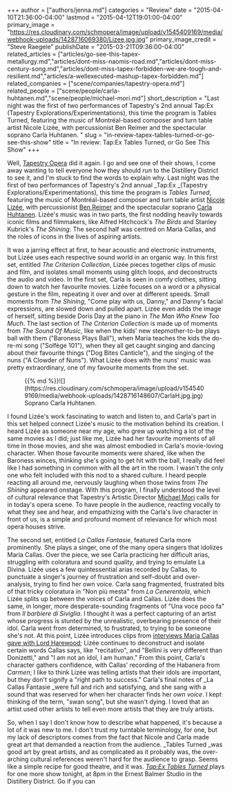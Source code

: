 +++
author = ["authors/jenna.md"]
categories = "Review"
date = "2015-04-10T21:36:00-04:00"
lastmod = "2015-04-12T19:01:00-04:00"
primary_image = "https://res.cloudinary.com/schmopera/image/upload/v1545409169/media/webhook-uploads/1428716069380/Lizee.jpg.jpg"
primary_image_credit = "Steve Raegele"
publishDate = "2015-03-21T09:36:00-04:00"
related_articles = ["articles/go-see-this-tapex-metallurgy.md","articles/dont-miss-naomis-road.md","articles/dont-miss-century-song.md","articles/dont-miss-tapex-forbidden-we-are-tough-and-resilient.md","articles/a-wellexecuted-mashup-tapex-forbidden.md"]
related_companies = ["scene/companies/tapestry-opera.md"]
related_people = ["scene/people/carla-huhtanen.md","scene/people/michael-mori.md"]
short_description = "Last night was the first of two performances of Tapestry&#039;s 2nd annual Tap:Ex (Tapestry Explorations/Experimentations), this time the program is Tables Turned,  featuring the music of Montréal-based composer and turn table artist Nicole Lizée, with percussionist Ben Reimer and the spectacular soprano Carla Huhtanen. "
slug = "in-review-tapex-tables-turned-or-go-see-this-show"
title = "In review: Tap:Ex Tables Turned, or Go See This Show"
+++

Well, [Tapestry Opera](https://tapestryopera.com/) did it again. I go and see one of their shows, I come away wanting to tell everyone how they should _run_ to the Distillery District to see it, and I'm stuck to find the words to explain why. Last night was the first of two performances of Tapestry's 2nd annual _Tap:Ex _(Tapestry Explorations/Experimentations), this time the program is _Tables Turned_, featuring the music of Montréal-based composer and turn table artist [Nicole Lizée](http://www.nicolelizee.com/), with percussionist [Ben Reimer](https://twitter.com/bnreimer) and the spectacular soprano [Carla Huhtanen](http://www.carlahuhtanen.com/). Lizée's music was in two parts, the first nodding heavily towards iconic films and filmmakers, like Alfred Hitchcock's _The Birds_ and Stanley Kubrick's _The Shining_. The second half was centred on Maria Callas, and the roles of icons in the lives of aspiring artists. 

It was a jarring effect at first, to hear acoustic and electronic instruments, but Lizée uses each respective sound world in an organic way. In this first set, entitled _The Criterion Collection_, Lizée pieces together clips of music and film, and isolates small moments using glitch loops, and deconstructs the audio and video. In the first set, Carla is seen in comfy clothes, sitting down to watch her favourite movies. Lizée focuses on a word or a physical gesture in the film, repeating it over and over at different speeds. Small moments from _The Shining_, "Come play with us, Danny," and Danny's facial expressions, are slowed down and pulled apart. Lizée even adds the image of herself, sitting beside Doris Day at the piano in _The Man Who Knew Too Much_. The last section of _The Criterion Collection_ is made up of moments from _The Sound Of Music_, like when the kids' new stepmother-to-be plays ball with them ("Baroness Plays Ball"), when Maria teaches the kids the do-re-mi song ("Solfège 101"), when they all get caught singing and dancing about their favourite things ("Dog Bites Canticle"), and the singing of the nuns ("A Clowder of Nuns"). What Lizée does with the nuns' music was pretty extraordinary, one of my favourite moments from the set. 

<figure data-type="image">{{% md %}}![](https://res.cloudinary.com/schmopera/image/upload/v1545409169/media/webhook-uploads/1428716148607/CarlaH.jpg.jpg)
<figcaption>Soprano Carla Huhtanen.</figcaption>
</figure>

I found Lizée's work fascinating to watch and listen to, and Carla's part in this set helped connect Lizée's music to the motivation behind its creation. I heard Lizée as someone near my age, who grew up watching a lot of the same movies as I did; just like me, Lizée had her favourite moments of all time in those movies, and she was almost embodied in Carla's movie-loving character. When those favourite moments were shared, like when the Baroness winces, thinking she's going to get hit with the ball, I really did feel like I had something in common with all the art in the room. I wasn't the only one who felt included with this nod to a shared culture. I heard people reacting all around me, nervously laughing when those twins from _The Shining_ appeared onstage. With this program, I finally understood the level of cultural relevance that Tapestry's Artistic Director [Michael Mori](https://tapestryopera.com/about/who-we-are/) calls for in today's opera scene. To have people in the audience, reacting vocally to what they see and hear, and empathizing with the Carla's live character in front of us, is a simple and profound moment of relevance for which most opera houses strive.  

The second set, entitled _La Callas Fantasie_, featured Carla more prominently. She plays a singer, one of the many opera singers that idolizes Maria Callas. Over the piece, we see Carla practicing her difficult arias, struggling with coloratura and sound quality, and trying to emulate La Divina. Lizée uses a few quintessential arias recorded by Callas, to punctuate a singer's journey of frustration and self-doubt and over-analysis, trying to find her own voice. Carla sang fragmented, frustrated bits of that tricky coloratura in "Non più mesta" from _La Cenerentola_, which Lizée splits up between the voices of Carla and Callas. Lizée does the same, in longer, more desperate-sounding fragments of "Una voce poco fa" from _Il barbiere di Siviglia_. I thought it was a perfect capturing of an artist whose progress is stunted by the unrealistic, overbearing presence of their idol. Carla went from determined, to frustrated, to trying to be someone she's not. At this point, Lizée introduces clips from [interviews Maria Callas gave with Lord Harewood](http://www.youtube.com/watch?v=yM78P3wtqII); Lizée continues to deconstruct and isolate certain words Callas says, like "recitativo", and "Bellini is very different than Donizetti," and "I am not an idol, I am human." From this point, Carla's character gathers confidence, with Callas' recording of the Habanera from _Carmen_; I like to think Lizée was telling artists that their idols are important, but they don't signify a "right path to success." Carla's final notes of _La Callas Fantasie _were full and rich and satisfying, and she sang with a sound that was reserved for when her character finds her _own voice_. I kept thinking of the term, "swan song", but she wasn't dying. I loved that an artist used other artists to tell even more artists that they are truly artists. 

So, when I say I don't know how to describe what happened, it's because a lot of it was new to me. I don't trust my turntable terminology, for one, but my lack of descriptors comes from the fact that Nicole and Carla made great art that demanded a reaction from the audience. _Tables Turned _was good art by great artists, and as complicated as it probably was, the over-arching cultural references weren't hard for the audience to grasp. Seems like a simple recipe for good theatre, and it was. [_Tap:Ex Tables Turned_ ](https://tapestryopera.com/tapex-tables-turned/) plays for one more show tonight, at 8pm in the Ernest Balmer Studio in the Distillery District. Go if you can
